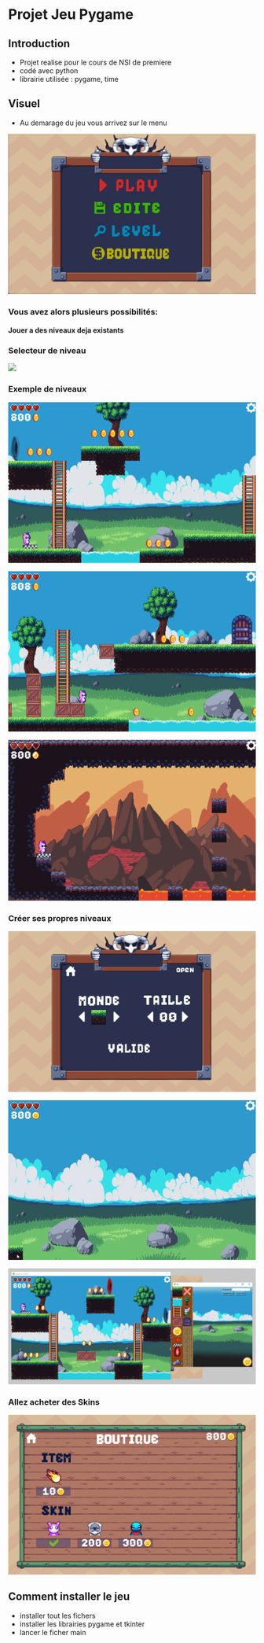 # Projet Jeu Pygame

## Introduction
- Projet realise pour le cours de NSI de premiere 
- codé avec python 
- librairie utilisée : pygame, time 


## Visuel
- Au demarage du jeu vous arrivez sur le menu  

![visuel1](image/menu.png)

### Vous avez alors plusieurs possibilités:

#### Jouer a des niveaux deja existants

### Selecteur de niveau


![](image/jeu.gif)


### Exemple de niveaux

![visuel1](image/exlevel1.png)

![visuel1](image/exlevel2.png)

![visuel1](image/exlevel3.png)

### Créer ses propres niveaux

![visuel1](image/editeur1.png)

![](image/exediteur.gif)

![visuel1](image/editeur2.png)

### Allez acheter des Skins

![visuel1](image/store.png)

## Comment installer le jeu

- installer tout les fichers
- installer les librairies pygame et tkinter
- lancer le ficher main

